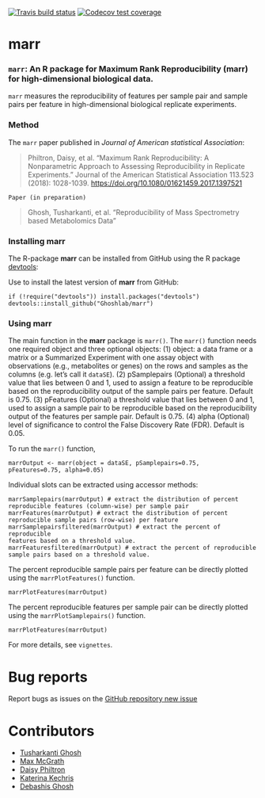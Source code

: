 
[![Travis build
status](https://travis-ci.com/Ghoshlab/marr.svg?branch=master)](https://travis-ci.com/Ghoshlab/marr)
[![Codecov test
coverage](https://codecov.io/gh/Ghoshlab/marr/branch/master/graph/badge.svg)](https://codecov.io/gh/Ghoshlab/marr)

marr
====

### `marr`: An R package for Maximum Rank Reproducibility (marr) for high-dimensional biological data.

`marr` measures the reproducibility of features per sample pair and
sample pairs per feature in high-dimensional biological replicate
experiments.

### Method

The `marr` paper published in *Journal of American statistical
Association*:

> Philtron, Daisy, et al. “Maximum Rank Reproducibility: A Nonparametric
> Approach to Assessing Reproducibility in Replicate Experiments.”
> Journal of the American Statistical Association 113.523 (2018):
> 1028-1039. <https://doi.org/10.1080/01621459.2017.1397521>

`Paper (in preparation)`

> Ghosh, Tusharkanti, et al. “Reproducibility of Mass Spectrometry based
> Metabolomics Data”

### Installing marr

The R-package **marr** can be installed from GitHub using the R package
[devtools](https://github.com/hadley/devtools):

Use to install the latest version of **marr** from GitHub:

    if (!require("devtools")) install.packages("devtools")
    devtools::install_github("Ghoshlab/marr")

### Using marr

The main function in the **marr** package is `marr()`. The `marr()`
function needs one required object and three optional objects: (1)
object: a data frame or a matrix or a Summarized Experiment with one
assay object with observations (e.g., metabolites or genes) on the rows
and samples as the columns (e.g. let’s call it `dataSE`). (2)
pSamplepairs (Optional) a threshold value that lies between 0 and 1,
used to assign a feature to be reproducible based on the reproducibility
output of the sample pairs per feature. Default is 0.75. (3) pFeatures
(Optional) a threshold value that lies between 0 and 1, used to assign a
sample pair to be reproducible based on the reproducibility output of
the features per sample pair. Default is 0.75. (4) alpha (Optional)
level of significance to control the False Discovery Rate (FDR). Default
is 0.05.

To run the `marr()` function,

    marrOutput <- marr(object = dataSE, pSamplepairs=0.75,
    pFeatures=0.75, alpha=0.05)

Individual slots can be extracted using accessor methods:

    marrSamplepairs(marrOutput) # extract the distribution of percent
    reproducible features (column-wise) per sample pair
    marrFeatures(marrOutput) # extract the distribution of percent
    reproducible sample pairs (row-wise) per feature
    marrSamplepairsfiltered(marrOutput) # extract the percent of reproducible
    features based on a threshold value.
    marrFeaturesfiltered(marrOutput) # extract the percent of reproducible
    sample pairs based on a threshold value.

The percent reproducible sample pairs per feature can be directly
plotted using the `marrPlotFeatures()` function.

    marrPlotFeatures(marrOutput) 

The percent reproducible features per sample pair can be directly
plotted using the `marrPlotSamplepairs()` function.

    marrPlotFeatures(marrOutput) 

For more details, see `vignettes`.

Bug reports
===========

Report bugs as issues on the [GitHub repository new
issue](https://github.com/Ghoshlab/marr/issues/new)

Contributors
============

-   [Tusharkanti Ghosh](https://github.com/tghosh30)
-   [Max McGrath]()
-   [Daisy Philtron]()
-   [Katerina Kechris]()
-   [Debashis Ghosh](https://github.com/ghoshd)
